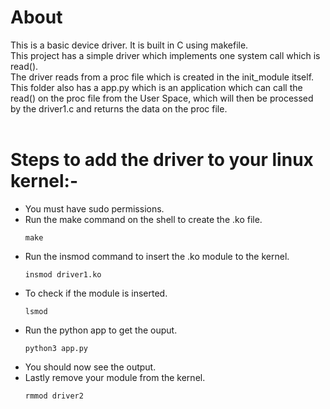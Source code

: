 # About 
This is a basic device driver. It is built in C using makefile.<br>
This project has a simple driver which implements one system call which is read().<br>
The driver reads from a proc file which is created in the init_module itself.<br>
This folder also has a app.py which is an application which can call the read() on the proc file from the User Space, which will then be processed by the driver1.c and returns the data on the proc file.<br>
<br>
# Steps to add the driver to your linux kernel:-<br>
- You must have sudo permissions.
- Run the make command on the shell to create the .ko file.<br>
  ```shell
  make
  ```
- Run the insmod command to insert the .ko module to the kernel.
  ```shell
  insmod driver1.ko
  ```
- To check if the module is inserted.
  ```shell
  lsmod
  ```
- Run the python app to get the ouput.
  ```shell
  python3 app.py
  ```
- You should now see the output.
- Lastly remove your module from the kernel.
  ```shell
  rmmod driver2
  ```
